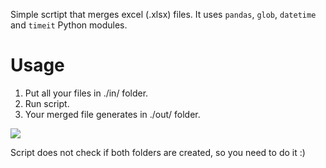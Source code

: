 Simple scrtipt that merges excel (.xlsx) files. It uses `pandas`, `glob`, `datetime` and `timeit` Python modules.
# Usage
1. Put all your files in ./in/ folder.
2. Run script.
3. Your merged file generates in ./out/ folder.

![](https://media1.giphy.com/media/JZq4jnRwa1ixu6cDL5/giphy.gif)

Script does not check if both folders are created, so you need to do it :)